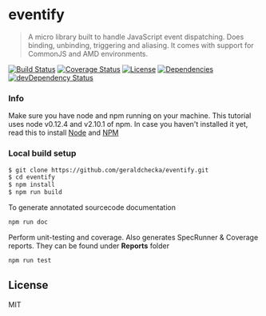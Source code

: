 # eventify

> A micro library built to handle JavaScript event dispatching.
> Does binding, unbinding, triggering and aliasing.
> It comes with support for CommonJS and AMD environments.

[![Build Status](https://travis-ci.org/geraldchecka/eventify.svg?branch=master)](https://travis-ci.org/geraldchecka/eventify) [![Coverage Status](https://coveralls.io/repos/geraldchecka/eventify/badge.svg?branch=master&service=github)](https://coveralls.io/github/geraldchecka/eventify?branch=master) [![License](http://img.shields.io/:license-mit-blue.svg?style=flat-square)](http://badges.mit-license.org) [![Dependencies](https://david-dm.org/geraldchecka/eventify.png?theme=shields.io)](https://david-dm.org/geraldchecka/eventify) [![devDependency Status](https://david-dm.org/geraldchecka/eventify/dev-status.svg)](https://david-dm.org/geraldchecka/eventify#info=devDependencies)

### Info
Make sure you have node and npm running on your machine. This tutorial uses node v0.12.4 and v2.10.1 of npm. In case you haven't installed it yet, read this to install <a href="https://github.com/joyent/node/wiki/Installation">Node<a/> and <a href="http://blog.npmjs.org/post/85484771375/how-to-install-npm">NPM<a/>

### Local build setup
```sh
$ git clone https://github.com/geraldchecka/eventify.git
$ cd eventify
$ npm install
$ npm run build
```

To generate annotated sourcecode documentation
```sh
npm run doc
```

Perform unit-testing and coverage. Also generates SpecRunner & Coverage reports. They can be found under **Reports** folder
```sh
npm run test
```

License
----
MIT